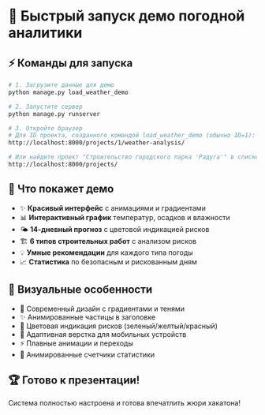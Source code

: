 # 🚀 Быстрый запуск демо погодной аналитики

## ⚡ Команды для запуска

```bash
# 1. Загрузите данные для демо
python manage.py load_weather_demo

# 2. Запустите сервер
python manage.py runserver

# 3. Откройте браузер
# Для ID проекта, созданного командой load_weather_demo (обычно ID=1):
http://localhost:8000/projects/1/weather-analysis/

# Или найдите проект "Строительство городского парка 'Радуга'" в списке:
http://localhost:8000/projects/
```

## 🎯 Что покажет демо

- ✨ **Красивый интерфейс** с анимациями и градиентами
- 📊 **Интерактивный график** температур, осадков и влажности  
- 🌤️ **14-дневный прогноз** с цветовой индикацией рисков
- 🏗️ **6 типов строительных работ** с анализом рисков
- 💡 **Умные рекомендации** для каждого типа погоды
- 📈 **Статистика** по безопасным и рискованным дням

## 🎨 Визуальные особенности

- 🌈 Современный дизайн с градиентами и тенями
- ✨ Анимированные частицы в заголовке  
- 🎯 Цветовая индикация рисков (зеленый/желтый/красный)
- 📱 Адаптивная верстка для мобильных устройств
- ⚡ Плавные анимации и переходы
- 🎪 Анимированные счетчики статистики

## 🏆 Готово к презентации!

Система полностью настроена и готова впечатлить жюри хакатона!